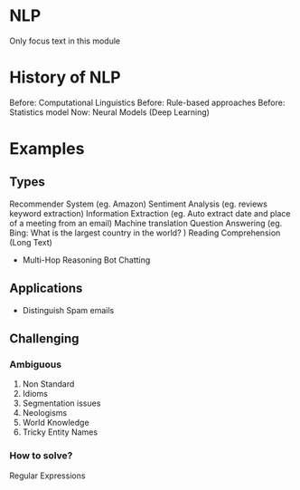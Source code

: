 # NLP
Only focus text in this module
# History of NLP
Before: Computational Linguistics
Before: Rule-based approaches
Before: Statistics model
Now: Neural Models (Deep Learning)

# Examples
## Types
Recommender System (eg. Amazon)
Sentiment Analysis (eg. reviews keyword extraction)
Information Extraction (eg. Auto extract date and place of a meeting from an email)
Machine translation
Question Answering (eg. Bing: What is the largest country in the world? )
Reading Comprehension (Long Text)
 - Multi-Hop Reasoning
Bot Chatting
## Applications
- Distinguish Spam emails
## Challenging
### Ambiguous
1. Non Standard
2. Idioms
3. Segmentation issues
4. Neologisms
5. World Knowledge
6. Tricky Entity Names
### How to solve? 
Regular Expressions

